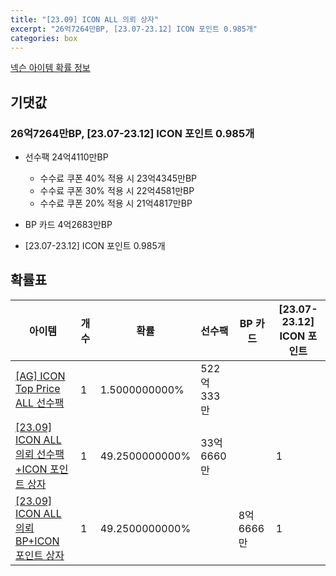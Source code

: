 ```yaml
---
title: "[23.09] ICON ALL 의뢰 상자"
excerpt: "26억7264만BP, [23.07-23.12] ICON 포인트 0.985개"
categories: box
---
```

[넥슨 아이템 확률 정보](http://iteminfo.nexon.com/probability/fo4?sn=7249)

## 기댓값
### 26억7264만BP, [23.07-23.12] ICON 포인트 0.985개
- 선수팩 24억4110만BP
  - 수수료 쿠폰 40% 적용 시 23억4345만BP
  - 수수료 쿠폰 30% 적용 시 22억4581만BP
  - 수수료 쿠폰 20% 적용 시 21억4817만BP

- BP 카드 4억2683만BP
- [23.07-23.12] ICON 포인트 0.985개

## 확률표

|아이템|개수|확률|선수팩|BP 카드|[23.07-23.12] ICON 포인트|
|---|---|---|---|---|---|
|[[AG] ICON Top Price ALL 선수팩](/player/5724)|1|1.5000000000%|522억333만|||
|[[23.09] ICON ALL 의뢰 선수팩+ICON 포인트 상자](/box/7253)|1|49.2500000000%|33억6660만||1|
|[[23.09] ICON ALL 의뢰 BP+ICON 포인트 상자](/box/7257)|1|49.2500000000%||8억6666만|1|
